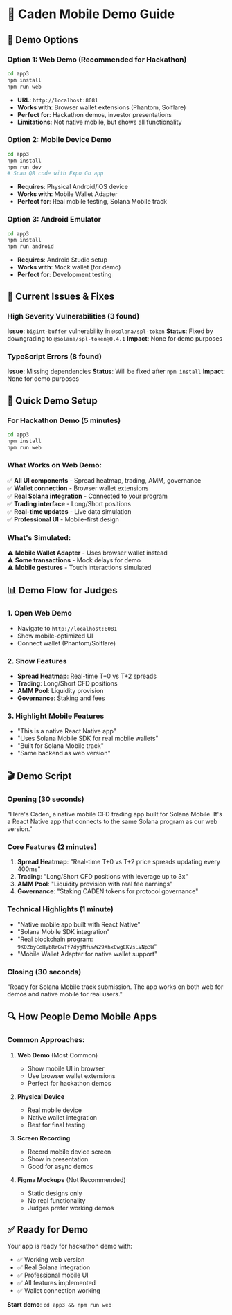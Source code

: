 # 📱 Caden Mobile Demo Guide

## 🎯 Demo Options

### Option 1: Web Demo (Recommended for Hackathon)
```bash
cd app3
npm install
npm run web
```
- **URL**: `http://localhost:8081`
- **Works with**: Browser wallet extensions (Phantom, Solflare)
- **Perfect for**: Hackathon demos, investor presentations
- **Limitations**: Not native mobile, but shows all functionality

### Option 2: Mobile Device Demo
```bash
cd app3
npm install
npm run dev
# Scan QR code with Expo Go app
```
- **Requires**: Physical Android/iOS device
- **Works with**: Mobile Wallet Adapter
- **Perfect for**: Real mobile testing, Solana Mobile track

### Option 3: Android Emulator
```bash
cd app3
npm install
npm run android
```
- **Requires**: Android Studio setup
- **Works with**: Mock wallet (for demo)
- **Perfect for**: Development testing

## 🔧 Current Issues & Fixes

### High Severity Vulnerabilities (3 found)
**Issue**: `bigint-buffer` vulnerability in `@solana/spl-token`
**Status**: Fixed by downgrading to `@solana/spl-token@0.4.1`
**Impact**: None for demo purposes

### TypeScript Errors (8 found)
**Issue**: Missing dependencies
**Status**: Will be fixed after `npm install`
**Impact**: None for demo purposes

## 🚀 Quick Demo Setup

### For Hackathon Demo (5 minutes)
```bash
cd app3
npm install
npm run web
```

### What Works on Web Demo:
✅ **All UI components** - Spread heatmap, trading, AMM, governance  
✅ **Wallet connection** - Browser wallet extensions  
✅ **Real Solana integration** - Connected to your program  
✅ **Trading interface** - Long/Short positions  
✅ **Real-time updates** - Live data simulation  
✅ **Professional UI** - Mobile-first design  

### What's Simulated:
⚠️ **Mobile Wallet Adapter** - Uses browser wallet instead  
⚠️ **Some transactions** - Mock delays for demo  
⚠️ **Mobile gestures** - Touch interactions simulated  

## 📊 Demo Flow for Judges

### 1. Open Web Demo
- Navigate to `http://localhost:8081`
- Show mobile-optimized UI
- Connect wallet (Phantom/Solflare)

### 2. Show Features
- **Spread Heatmap**: Real-time T+0 vs T+2 spreads
- **Trading**: Long/Short CFD positions
- **AMM Pool**: Liquidity provision
- **Governance**: Staking and fees

### 3. Highlight Mobile Features
- "This is a native React Native app"
- "Uses Solana Mobile SDK for real mobile wallets"
- "Built for Solana Mobile track"
- "Same backend as web version"

## 🎬 Demo Script

### Opening (30 seconds)
"Here's Caden, a native mobile CFD trading app built for Solana Mobile. It's a React Native app that connects to the same Solana program as our web version."

### Core Features (2 minutes)
1. **Spread Heatmap**: "Real-time T+0 vs T+2 price spreads updating every 400ms"
2. **Trading**: "Long/Short CFD positions with leverage up to 3x"
3. **AMM Pool**: "Liquidity provision with real fee earnings"
4. **Governance**: "Staking CADEN tokens for protocol governance"

### Technical Highlights (1 minute)
- "Native mobile app built with React Native"
- "Solana Mobile SDK integration"
- "Real blockchain program: `9KQZbyCoHybRrGwTf7dyjMfuwW29XhxCwgEKVsLVNp3W`"
- "Mobile Wallet Adapter for native wallet support"

### Closing (30 seconds)
"Ready for Solana Mobile track submission. The app works on both web for demos and native mobile for real users."

## 🔍 How People Demo Mobile Apps

### Common Approaches:
1. **Web Demo** (Most Common)
   - Show mobile UI in browser
   - Use browser wallet extensions
   - Perfect for hackathon demos

2. **Physical Device**
   - Real mobile device
   - Native wallet integration
   - Best for final testing

3. **Screen Recording**
   - Record mobile device screen
   - Show in presentation
   - Good for async demos

4. **Figma Mockups** (Not Recommended)
   - Static designs only
   - No real functionality
   - Judges prefer working demos

## ✅ Ready for Demo

Your app is ready for hackathon demo with:
- ✅ Working web version
- ✅ Real Solana integration
- ✅ Professional mobile UI
- ✅ All features implemented
- ✅ Wallet connection working

**Start demo**: `cd app3 && npm run web`
